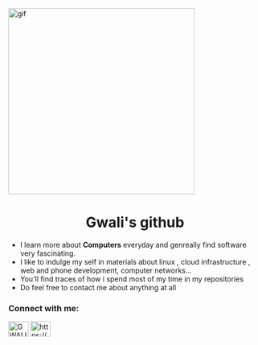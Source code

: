 


<!-- <img  align="right" width=400 alt="gif" src="https://media1.giphy.com/media/3o7aDaFeRXqYZuwnXq/giphy.gif"> -->
<img  align="center" width=370 alt="gif" src="https://images-wixmp-ed30a86b8c4ca887773594c2.wixmp.com/f/e976f1e5-04fd-4df7-baa0-f32b18b87dab/de6inxb-3d0d453b-abbf-4ed0-a863-ea5ba9f95d6a.gif?token=eyJ0eXAiOiJKV1QiLCJhbGciOiJIUzI1NiJ9.eyJzdWIiOiJ1cm46YXBwOjdlMGQxODg5ODIyNjQzNzNhNWYwZDQxNWVhMGQyNmUwIiwiaXNzIjoidXJuOmFwcDo3ZTBkMTg4OTgyMjY0MzczYTVmMGQ0MTVlYTBkMjZlMCIsIm9iaiI6W1t7InBhdGgiOiJcL2ZcL2U5NzZmMWU1LTA0ZmQtNGRmNy1iYWEwLWYzMmIxOGI4N2RhYlwvZGU2aW54Yi0zZDBkNDUzYi1hYmJmLTRlZDAtYTg2My1lYTViYTlmOTVkNmEuZ2lmIn1dXSwiYXVkIjpbInVybjpzZXJ2aWNlOmZpbGUuZG93bmxvYWQiXX0.N32ehCm_fdXvNxhQ0hRWcD6wSg-RfzwS9Q9FWxDaZt4">
<h1 align="center">Gwali's github</h1>

- I learn more about **Computers** everyday and genreally find software very fascinating.
- I like to indulge my self in materials about linux , cloud infrastructure , web and phone development, computer networks...
- You'll find traces of how i spend most of my time in my repositories 
- Do feel free to contact me about anything at all 




<h3 align="left">Connect with me:</h3>
<p align="left">
<a href="https://twitter.com/GWALISAM1" target="blank"><img align="center" src="https://cdn.jsdelivr.net/npm/simple-icons@3.0.1/icons/twitter.svg" alt="GWALISAM1" height="30" width="40" /></a>
<a href="https://linkedin.com/in/https://www.linkedin.com/in/khushi-sharma-2201/" target="blank"><img align="center" src="https://cdn.jsdelivr.net/npm/simple-icons@3.0.1/icons/discord.svg" alt="https://www.linkedin.com/in/khushi-sharma-2201/" height="30" width="40" /></a>
  

